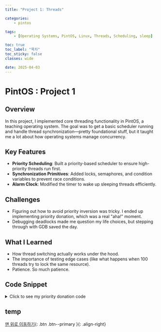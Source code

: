 ```yaml
---
title: "Project 1: Threads"

categories:
    - pintos

tags:
    - [Operating Systems, PintOS, Linux, Threads, Scheduling, sleep]

toc: true
toc_label: "목차"
toc_sticky: false
classes: wide

date: 2025-04-03
---
```


# PintOS : Project 1

## Overview

In this project, I implemented core threading functionality in PintOS, a teaching operating system. The goal was to get a basic scheduler running and handle thread synchronization—pretty foundational stuff, but it taught me a lot about how operating systems manage concurrency.

## Key Features

- **Priority Scheduling**: Built a priority-based scheduler to ensure high-priority threads run first.
- **Synchronization Primitives**: Added locks, semaphores, and condition variables to prevent race conditions.
- **Alarm Clock**: Modified the timer to wake up sleeping threads efficiently.

## Challenges

- Figuring out how to avoid priority inversion was tricky. I ended up implementing priority donation, which was a real "aha!" moment.
- Debugging deadlocks made me question my life choices, but stepping through with GDB saved the day.

## What I Learned

- How thread switching actually works under the hood.
- The importance of testing edge cases (like what happens when 100 threads try to lock the same resource).
- Patience. So much patience.

## Code Snippet

<details>
<summary>Click to see my priority donation code</summary>

```c
void donate_priority(struct thread *donor, struct thread *receiver) {
    if (donor->priority > receiver->priority) {
        receiver->priority = donor->priority;
    }
}
```
</details>

## temp



[맨 위로 이동하기](#){: .btn .btn--primary }{: .align-right}